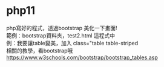# php11
php寫好的程式，透過bootstrap 美化一下畫面!<br>
範例：bootstrap資料夾，test2.html 這程式中<br>
例：我要讓table變美，加入 class="table table-striped  <br>
相關的教學，看bootstrap哦  <br>
https://www.w3schools.com/bootstrap/bootstrap_tables.asp

